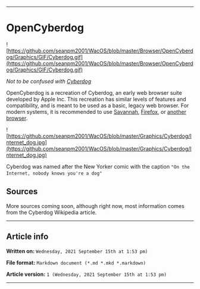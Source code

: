 
***

# OpenCyberdog

![https://github.com/seanpm2001/WacOS/blob/master/Browser/OpenCyberdog/Graphics/GIF/Cyberdog.gif](https://github.com/seanpm2001/WacOS/blob/master/Browser/OpenCyberdog/Graphics/GIF/Cyberdog.gif)

_Not to be confused with [Cyberdog](https://github.com/seanpm2001/WacOS/wiki/Cyberdog)_

OpenCyberdog is a recreation of Cyberdog, an early web browser suite developed by Apple Inc. This recreation has similar levels of features and compatibility, and is meant to be used as a basic, legacy web browser. For modern systems, it is recommended to use [Savannah](https://github.com/seanpm2001/WacOS/wiki/Savannah), [Firefox](https://github.com/seanpm2001/WacOS/wiki/Firefox/), or [another browser](https://github.com/seanpm2001/WacOS/wiki/Browser_list).

![https://github.com/seanpm2001/WacOS/blob/master/Graphics/Cyberdog/Internet_dog.jpg](https://github.com/seanpm2001/WacOS/blob/master/Graphics/Cyberdog/Internet_dog.jpg)

Cyberdog was named after the New Yorker comic with the caption `"On the Internet, nobody knows you're a dog"`

## Sources

More sources coming soon, although right now, most information comes from the Cyberdog Wikipedia article.

***

## Article info

**Written on:** `Wednesday, 2021 September 15th at 1:53 pm)`

**File format:** `Markdown document (*.md *.mkd *.markdown)`

**Article version:** `1 (Wednesday, 2021 September 15th at 1:53 pm)`

***

